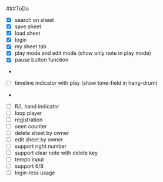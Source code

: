 ###ToDo
- [x] search on sheet
- [x] save sheet
- [x] load sheet
- [x] login
- [x] my sheet tab
- [x] play mode and edit mode  (show only note in play mode)
- [x] pause button function
- 
- [ ] timeline indicator with play (show tone-field in hang-drum)
- 
- [ ] R/L hand indicator
- [ ] loop player
- [ ] registration
- [ ] seen counter
- [ ] delete sheet by owner
- [ ] edit sheet by owner
- [ ] support right number
- [ ] support clear note with delete key
- [ ] tempo input
- [ ] support 6/8
- [ ] login-less usage